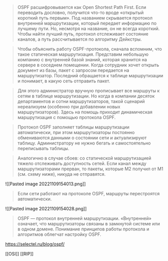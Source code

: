 > OSPF расшифровывается как Open Shortest Path First. Если переводить дословно, получится что-то вроде «открытый короткий путь первым». Под названием скрывается протокол внутренней маршрутизации, который передает информацию по лучшему пути. Но, несмотря на название, он не всегда короткий. Чтобы найти лучший путь, протокол отслеживает состояние каналов, а путь рассчитывается по алгоритму Дейкстры.

> Чтобы объяснить работу OSPF-протокола, сначала вспомним, что такое статическая маршрутизация. Представим небольшую компанию с внутренней базой знаний, которая хранится на сервере в соседнем помещении. Когда сотрудник хочет открыть документ из базы, пакет с запросом передается на маршрутизатор. Последний обращается к таблице маршрутизации и понимает, в какую сеть отправить пакет.

> Для этого администратор вручную прописывает все маршруты к сетям в таблице маршрутизации. Но когда в компании десяток департаментов и сотни маршрутизаторов, такой сценарий нереализуем (особенно при добавлении новых маршрутизаторов). Здесь на помощь приходит динамическая маршрутизация с помощью протокола OSPF. 

> Протокол OSPF заполняет таблицы маршрутизации автоматически, при этом маршрутизаторы постоянно обмениваются данными о состоянии сети и актуализируют таблицу. Администратору не нужно бегать и самостоятельно переписывать таблицы.

> Аналогично в случае сбоев: со статической маршрутизацией тяжело отслеживать доступность сетей. Если канал между маршрутизаторами прерван, то пакеты, которые M2 получил от M1 (см. схему ниже), никуда не отправятся.

![[Pasted image 20221109154013.png]]

> Если сети работают на протоколе OSPF, маршруты перестроятся автоматически.

![[Pasted image 20221109154028.png]]

> OSPF — протокол внутренней маршрутизации. «Внутренней» означает, что маршрутизаторы связаны в замкнутой системе или в одном домене. Понимание принципов работы протокола и алгоритмов облегчат настройку OSPF.

https://selectel.ru/blog/ospf/

[[OSI]]
[[RIP]]
